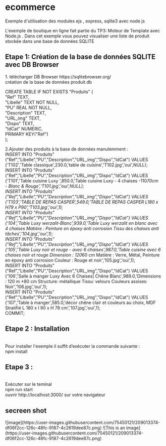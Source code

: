 # ecommerce
Exemple d'utilisation des modules ejs , express, sqlite3 avec node js 

L'exemple de boutique en ligne fait partie du TP3: Moteur de Template avec Node.js . 
Dans cet exemple vous pouvez visualiser une liste de produit stockée dans une base de données SQLITE
<h2>Etape 1: Création de la base de données SQLITE avec DB Browser</h2>
1. télécharger DB Browser https://sqlitebrowser.org/ <br>
création de la base de données produit.db <br>

CREATE TABLE IF NOT EXISTS "Produits" (<br>
	"Ref"	TEXT,<br>
	"Libelle"	TEXT NOT NULL,<br>
	"PU"	REAL NOT NULL,<br>
	"Description"	TEXT,<br>
	"URL_img"	TEXT,<br>
	"Dispo"	TEXT,<br>
	"IdCat"	NUMERIC,<br>
	PRIMARY KEY("Ref")<br>
);<br>

2.Ajouter des produits à la base de données manulemment :<br>
INSERT INTO "Produits" ("Ref","Libelle","PU","Description","URL_img","Dispo","IdCat") VALUES ('T102','Table classique',230.0,'table de cuisine','T102.jpg','oui',NULL);<br>
INSERT INTO "Produits" ("Ref","Libelle","PU","Description","URL_img","Dispo","IdCat") VALUES ('T101','Table cuisine Luxy ',850.0,'Table cuisine Luxy - 4 chaises -110*70cm - Blanc & Rouge','T101.jpg','oui',NULL);<br>
INSERT INTO "Produits" ("Ref","Libelle","PU","Description","URL_img","Dispo","IdCat") VALUES ('T103','TABLE DE REPAS CASPER',549.0,'TABLE DE REPAS CASPER L180 x H79 x P90','T103.jpg','oui',1);<br>
INSERT INTO "Produits" ("Ref","Libelle","PU","Description","URL_img","Dispo","IdCat") VALUES ('104','Table Luxy werzalit-Blanc',939.0,'Table Luxy werzalit en blanc avec 4 chaises Matière : Peinture en époxy anti corrosion Tissu des chaises anti tâches','104.jpg','oui',1);<br>
INSERT INTO "Produits" ("Ref","Libelle","PU","Description","URL_img","Dispo","IdCat") VALUES ('105','Table Luxy noir et rouge - avec 6 chaises',987.0,'Table cuisine avec 6 chaises noir et rouge Dimension : 120*60 cm Matière : Verre, Métal, Peinture en époxy anti corrosion Couleur : Rouge et noir','105.jpg','oui',1);<br>
INSERT INTO "Produits" ("Ref","Libelle","PU","Description","URL_img","Dispo","IdCat") VALUES ('106','Salle à manger Luxy Avec 6 Chaises| Chêne Blanc',989.0,'Dimensions : 120 m *80 cm Structure: métallique  Tissu: velours Couleurs assises: Noir','106.jpg','oui',1);<br>
INSERT INTO "Produits" ("Ref","Libelle","PU","Description","URL_img","Dispo","IdCat") VALUES ('107','Table à manger',585.0,'décor chêne clair et couleurs au choix, MDF Stratifié L 180 x l 90 x H 78 cm','107.jpg','oui',1);<br>
COMMIT;<br>

<h2>Etape 2 : Installation</h2><br>
Pour installer l'exemple il suffit d’exécuter la commande suivante :<br>
npm install<br>
<h2>Etape 3 :</h2> <br>
Exécuter sur le teminal <br>
npm run start<br>
ouvrir http://localhost:3000/ sur votre navigateur <br>

<h2>secreen shot</h2>
![image](https://user-images.githubusercontent.com/75450121/209013374-df06f2cc-126c-48fc-9187-4c2619dee87c.png)
![This is an image](https://user-images.githubusercontent.com/75450121/209013374-df06f2cc-126c-48fc-9187-4c2619dee87c.png)
